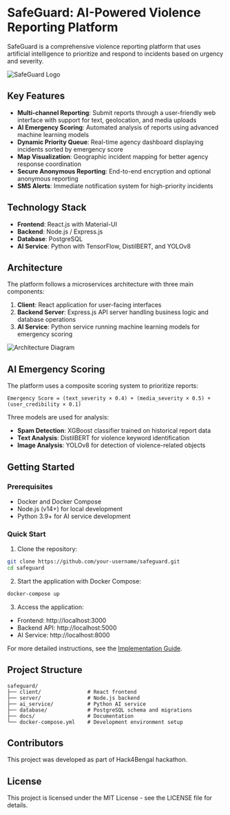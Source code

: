 # SafeGuard: AI-Powered Violence Reporting Platform

SafeGuard is a comprehensive violence reporting platform that uses artificial intelligence to prioritize and respond to incidents based on urgency and severity.

![SafeGuard Logo](docs/logo.png)

## Key Features

- **Multi-channel Reporting**: Submit reports through a user-friendly web interface with support for text, geolocation, and media uploads
- **AI Emergency Scoring**: Automated analysis of reports using advanced machine learning models
- **Dynamic Priority Queue**: Real-time agency dashboard displaying incidents sorted by emergency score
- **Map Visualization**: Geographic incident mapping for better agency response coordination
- **Secure Anonymous Reporting**: End-to-end encryption and optional anonymous reporting
- **SMS Alerts**: Immediate notification system for high-priority incidents

## Technology Stack

- **Frontend**: React.js with Material-UI
- **Backend**: Node.js / Express.js
- **Database**: PostgreSQL
- **AI Service**: Python with TensorFlow, DistilBERT, and YOLOv8

## Architecture

The platform follows a microservices architecture with three main components:

1. **Client**: React application for user-facing interfaces
2. **Backend Server**: Express.js API server handling business logic and database operations
3. **AI Service**: Python service running machine learning models for emergency scoring

![Architecture Diagram](docs/architecture.png)

## AI Emergency Scoring

The platform uses a composite scoring system to prioritize reports:

```
Emergency Score = (text_severity × 0.4) + (media_severity × 0.5) + (user_credibility × 0.1)
```

Three models are used for analysis:
- **Spam Detection**: XGBoost classifier trained on historical report data
- **Text Analysis**: DistilBERT for violence keyword identification
- **Image Analysis**: YOLOv8 for detection of violence-related objects

## Getting Started

### Prerequisites

- Docker and Docker Compose
- Node.js (v14+) for local development
- Python 3.9+ for AI service development

### Quick Start

1. Clone the repository:
```bash
git clone https://github.com/your-username/safeguard.git
cd safeguard
```

2. Start the application with Docker Compose:
```bash
docker-compose up
```

3. Access the application:
- Frontend: http://localhost:3000
- Backend API: http://localhost:5000
- AI Service: http://localhost:8000

For more detailed instructions, see the [Implementation Guide](docs/IMPLEMENTATION_GUIDE.md).

## Project Structure

```
safeguard/
├── client/               # React frontend
├── server/               # Node.js backend
├── ai_service/           # Python AI service
├── database/             # PostgreSQL schema and migrations
├── docs/                 # Documentation
└── docker-compose.yml    # Development environment setup
```

## Contributors

This project was developed as part of Hack4Bengal hackathon.

## License

This project is licensed under the MIT License - see the LICENSE file for details. 